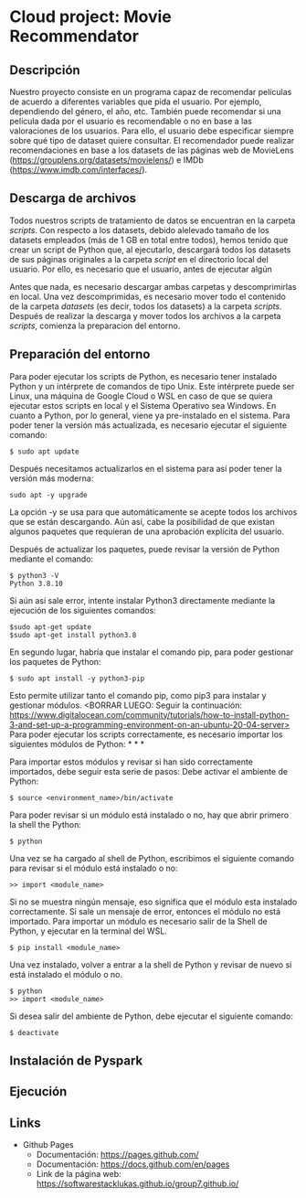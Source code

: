 # Cloud project: Movie Recommendator
## Descripción
Nuestro proyecto consiste en un programa capaz de recomendar películas de acuerdo a diferentes variables que pida el usuario. Por ejemplo, dependiendo del género, el año, etc. También puede recomendar si una película dada por el usuario es recomendable o no en base a las valoraciones de los usuarios.
Para ello, el usuario debe especificar siempre sobre qué tipo de dataset quiere consultar. El recomendador puede realizar recomendaciones en base a los datasets de las páginas web de MovieLens (https://grouplens.org/datasets/movielens/) e IMDb (https://www.imdb.com/interfaces/). 

## Descarga de archivos
Todos nuestros scripts de tratamiento de datos se encuentran en la carpeta _scripts_. Con respecto a los datasets, debido alelevado tamaño de los datasets empleados (más de 1 GB en total entre todos), hemos tenido que crear un script de Python que, al ejecutarlo, descargará todos los datasets de sus páginas originales a la carpeta _script_ en el directorio local del usuario. Por ello, es necesario que el usuario, antes de ejecutar algún

Antes que nada, es necesario descargar ambas carpetas y descomprimirlas en local. Una vez descomprimidas, es necesario mover todo el contenido de la carpeta _datasets_ (es decir, todos los datasets) a la carpeta _scripts_. Después de realizar la descarga y mover todos los archivos a la carpeta _scripts_, comienza la preparacion del entorno.

## Preparación del entorno
Para poder ejecutar los scripts de Python, es necesario tener instalado Python y un intérprete de comandos de tipo Unix. Este intérprete puede ser Linux, una máquina de Google Cloud o WSL en caso de que se quiera ejecutar estos scripts en local y el Sistema Operativo sea Windows.
En cuanto a Python, por lo general, viene ya pre-instalado en el sistema. Para poder tener la versión más actualizada, es necesario ejecutar el siguiente comando:
```
$ sudo apt update
```
Después necesitamos actualizarlos en el sistema para así poder tener la versión más moderna:
```
sudo apt -y upgrade
```
La opción -y se usa para que automáticamente se acepte todos los archivos que se están descargando. Aún así, cabe la posibilidad de que existan algunos paquetes que requieran de una aprobación explícita del usuario.

Después de actualizar los paquetes, puede revisar la versión de Python mediante el comando:
```
$ python3 -V
Python 3.8.10
```
Si aún así sale error, intente instalar Python3 directamente mediante la ejecución de los siguientes comandos:
```
$sudo apt-get update
$sudo apt-get install python3.8
```
En segundo lugar, habría que instalar el comando pip, para poder gestionar los paquetes de Python:
```
$ sudo apt install -y python3-pip
```
Esto permite utilizar tanto el comando pip, como pip3 para instalar y gestionar módulos.
<BORRAR LUEGO: Seguir la continuación: https://www.digitalocean.com/community/tutorials/how-to-install-python-3-and-set-up-a-programming-environment-on-an-ubuntu-20-04-server>
Para poder ejecutar los scripts correctamente, es necesario importar los siguientes módulos de Python:
	*
	*
	*


Para importar estos módulos y revisar si han sido correctamente importados, debe seguir esta serie de pasos:
Debe activar el ambiente de Python:
```
$ source <environment_name>/bin/activate
```
Para poder revisar si un módulo está instalado o no, hay que abrir primero la shell the Python:
```
$ python
```
Una vez se ha cargado al shell de Python, escribimos el siguiente comando para revisar si el módulo está instalado o no:
```
>> import <module_name>
```
Si no se muestra ningún mensaje, eso significa que el módulo esta instalado correctamente.
Si sale un mensaje de error, entonces el módulo no está importado. 
Para importar un módulo es necesario salir de la Shell de Python, y ejecutar en la terminal del WSL.
```
$ pip install <module_name>
```
Una vez instalado, volver a entrar a la shell de Python y revisar de nuevo si está instalado el módulo o no.
```
$ python
>> import <module_name>
```
Si desea salir del ambiente de Python, debe ejecutar el siguiente comando:
```
$ deactivate
```
## Instalación de Pyspark

## Ejecución

## Links
* Github Pages
  * Documentación: https://pages.github.com/
  * Documentación: https://docs.github.com/en/pages 
  * Link de la página web: https://softwarestacklukas.github.io/group7.github.io/ 
